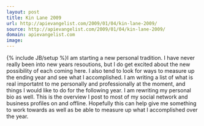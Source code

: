 ```yaml
---
layout: post
title: Kin Lane 2009
url: http://apievangelist.com/2009/01/04/kin-lane-2009/
source: http://apievangelist.com/2009/01/04/kin-lane-2009/
domain: apievangelist.com
image: 
---
```

{% include JB/setup %}I am starting a new personal tradition. I have never really been into new years resoutions, but I do get excited about the new possibility of each coming here. I also tend to look for ways to measure up the ending year and see what I accomplished.
I am writing a list of what is real importatnt to me personally and professionally at the moment, and things I would like to do for the following year.
I am rewriting my personal bio as well. This is the overview I post to most of my social network and business profiles on and offline.
Hopefully this can help give me something to work towards as well as be able to measure up what I accomplished over the year.